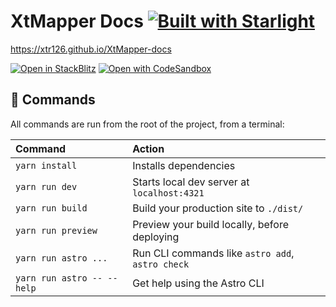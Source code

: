 # XtMapper Docs [![Built with Starlight](https://astro.badg.es/v2/built-with-starlight/tiny.svg)](https://starlight.astro.build)  
https://xtr126.github.io/XtMapper-docs

[![Open in StackBlitz](https://developer.stackblitz.com/img/open_in_stackblitz.svg)](https://stackblitz.com/github/Xtr126/XtMapper-docs/tree/main)
[![Open with CodeSandbox](https://assets.codesandbox.io/github/button-edit-lime.svg)](https://codesandbox.io/p/sandbox/github/Xtr126/XtMapper-docs/tree/main)

## 🧞 Commands

All commands are run from the root of the project, from a terminal:

| Command                   | Action                                           |
| :------------------------ | :----------------------------------------------- |
| `yarn install`             | Installs dependencies                            |
| `yarn run dev`             | Starts local dev server at `localhost:4321`      |
| `yarn run build`           | Build your production site to `./dist/`          |
| `yarn run preview`         | Preview your build locally, before deploying     |
| `yarn run astro ...`       | Run CLI commands like `astro add`, `astro check` |
| `yarn run astro -- --help` | Get help using the Astro CLI                     |
